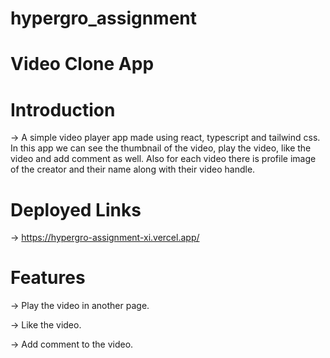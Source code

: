 # hypergro_assignment

# Video Clone App

# Introduction

-> A simple video player app made using react, typescript and tailwind css. In this app we can see the thumbnail of the video, play the video, like the video and add comment as well. Also for each video there is profile image of the creator and their name along with their video handle.

# Deployed Links

-> https://hypergro-assignment-xi.vercel.app/

# Features

-> Play the video in another page.

-> Like the video.

-> Add comment to the video.